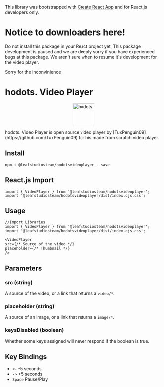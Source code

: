 This library was bootstrapped with [Create React App](https://github.com/facebook/create-react-app) and for React.js developers only.

# Notice to downloaders here!
Do not install this package in your React project yet, This package development is paused and we are deeply sorry if you have experienced bugs at this package.
We aren't sure when to resume it's development for the video player.

Sorry for the inconvinience

# hodots. Video Player
<p align="center">
    <img alt="hodots." src="https://d2yh2dnxo9v5ix.cloudfront.net/logo512.png" width=70>
</p>
hodots. Video Player is open source video player by [TuxPenguin09](https://github.com/TuxPenguin09) for his made from scratch video player.

## Install
`npm i @leafstudiosteam/hodotsvideoplayer --save`

## React.js Import
```
import { VideoPlayer } from '@leafstudiosteam/hodotsvideoplayer';
import '@leafstudiosteam/hodotsvideoplayer/dist/index.cjs.css';
```

## Usage
```node
//Import Libraries
import { VideoPlayer } from '@leafstudiosteam/hodotsvideoplayer';
import '@leafstudiosteam/hodotsvideoplayer/dist/index.cjs.css';

<VideoPlayer 
src={/* Source of the video */}
placeholder={/* Thumbnail */}
/>
```

## Parameters
### src (string)
A source of the video, or a link that returns a `video/*`.
### placeholder (string)
A source of an image, or a link that returns a `image/*`.
### keysDisabled (boolean)
Whether some keys assigned will never respond if the boolean is true.

## Key Bindings
- `<-` -5 seconds
- `->` +5 seconds
- `Space` Pause/Play